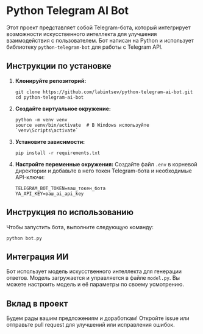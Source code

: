 # Python Telegram AI Bot

Этот проект представляет собой Telegram-бота, который интегрирует возможности искусственного интеллекта для улучшения взаимодействия с пользователем. Бот написан на Python и использует библиотеку `python-telegram-bot` для работы с Telegram API.

## Инструкции по установке

1. **Клонируйте репозиторий:**
   ```
   git clone https://github.com/labintsev/python-telegram-ai-bot.git
   cd python-telegram-ai-bot
   ```

2. **Создайте виртуальное окружение:**
   ```
   python -m venv venv
   source venv/bin/activate  # В Windows используйте `venv\Scripts\activate`
   ```

3. **Установите зависимости:**
   ```
   pip install -r requirements.txt
   ```

4. **Настройте переменные окружения:**
   Создайте файл `.env` в корневой директории и добавьте в него токен Telegram-бота и необходимые API-ключи:
   ```
   TELEGRAM_BOT_TOKEN=ваш_токен_бота
   YA_API_KEY=ваш_ai_api_key
   ```

## Инструкция по использованию

Чтобы запустить бота, выполните следующую команду:
```
python bot.py
```

## Интеграция ИИ

Бот использует модель искусственного интеллекта для генерации ответов. Модель загружается и управляется в файле `model.py`. Вы можете настроить модель и её параметры по своему усмотрению.

## Вклад в проект

Будем рады вашим предложениям и доработкам! Откройте issue или отправьте pull request для улучшений или исправления ошибок.